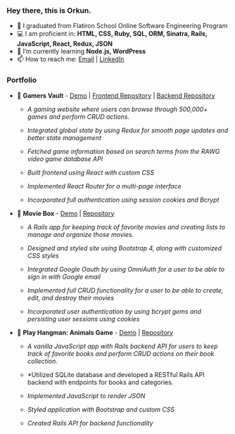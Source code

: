 ### Hey there, this is Orkun.

- 🔭 I graduated from Flatiron School Online Software Engineering Program
- 💻 I am proficient in: **HTML, CSS, Ruby, SQL, ORM, Sinatra, Rails, JavaScript, React, Redux, JSON**
- 🌱 I’m currently learning **Node.js, WordPress**
- 📫 How to reach me: <a href="mailto:c.orkun.s@gmail.com">Email</a> | <a href="https://www.linkedin.com/in/orkun-saglam/">LinkedIn</a>

### Portfolio
- 🔖 **Gamers Vault** - [Demo](https://www.youtube.com/watch?v=9jX6Yq4Uht8) | [Frontend Repository](https://github.com/OrkunSA/gamers-vault-frontend) | [Backend Repository](https://github.com/OrkunSA/gamers-vault-backend)
  - *A gaming website where users can browse through 500,000+ games and perform CRUD actions.*
  
  - *Integrated global state by using Redux for smooth page updates and better state management*
  - *Fetched game information based on search terms from the RAWG video game database API*
  - *Built frontend using React with custom CSS*
  - *Implemented React Router for a multi-page interface*
  - *Incorporated full authentication using session cookies and Bcrypt*


- 🔖 **Movie Box** - [Demo](https://youtu.be/uTYCEnw-izk) | [Repository](https://github.com/OrkunSA/movie_box)
  - *A Rails app for keeping track of favorite movies and creating lists to manage and organize those movies.*
  
  - *Designed and styled site using Bootstrap 4, along with customized CSS styles*
  - *Integrated Google Oauth by using OmniAuth for a user to be able to sign in with Google email*
  - *Implemented full CRUD functionality for a user to be able to create, edit, and destroy their movies*
  - *Incorporated user authentication by using bcrypt gems and persisting user sessions using cookies*
  
- 🔖 **Play Hangman: Animals Game** - [Demo](https://www.youtube.com/watch?v=O_Qz2m-mAYM) | [Repository](https://github.com/OrkunSA/library)
  - *A vanilla JavaScript app with Rails backend API for users to keep track of favorite books and perform CRUD actions on their book collection.*
  
  - *Utilized SQLite database and developed a RESTful Rails API backend with endpoints for books and categories.
  - *Implemented JavaScript to render JSON*
  - *Styled application with Bootstrap and custom CSS*
  - *Created Rails API for backend functionality*


